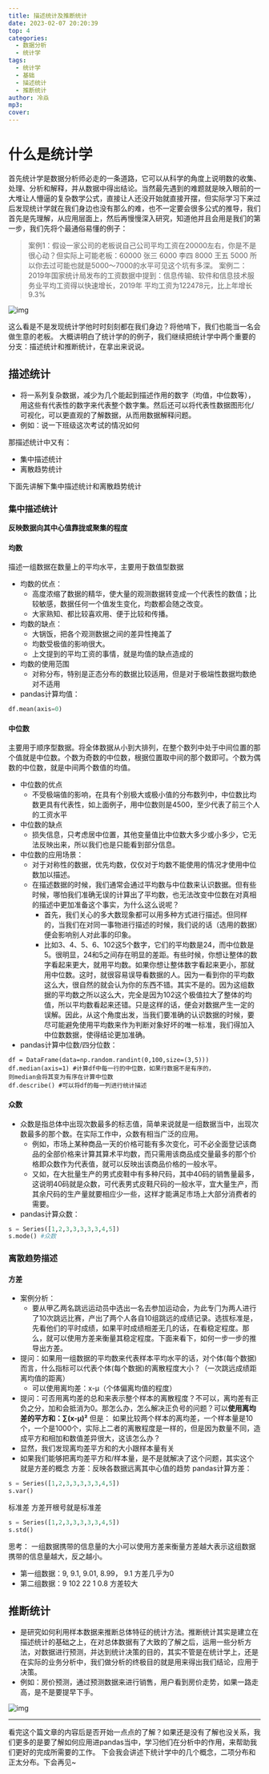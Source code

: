 ```yaml
---
title: 描述统计及推断统计
date: 2023-02-07 20:20:39
top: 4
categories:
  - 数据分析
  - 统计学
tags:
  - 统计学
  - 基础
  - 描述统计
  - 推断统计
author: 冷焱
mp3:
cover:
---
```


# 什么是统计学
首先统计学是数据分析师必走的一条道路，它可以从科学的角度上说明数的收集、处理、分析和解释，并从数据中得出结论。当然最先遇到的难题就是映入眼前的一大堆让人懵逼的复杂数学公式，直接让人还没开始就直接开摆，但实际学习下来过后发现统计学就在我们身边也没有那么的难，也不一定要会很多公式的推导，我们首先是先理解，从应用层面上，然后再慢慢深入研究，知道他并且会用是我们的第一步，我们先将个最通俗易懂的例子：
> 案例1：假设一家公司的老板说自己公司平均工资在20000左右，你是不是很心动？但实际上可能老板：60000 张三 6000 李四
8000 王五 5000 所以你去过可能也就是5000～7000的水平可见这个坑有多深。
> 案例二：2019年国家统计局发布的工资数据中提到：信息传输、软件和信息技术服务业平均工资得以快速增⻓，2019年
平均工资为122478元，比上年增⻓9.3%

![img](/images/描述统计及推断统计1.jpg)

这么看是不是发现统计学他时时刻刻都在我们身边？将他啃下，我们也能当一名会做生意的老板。
大概讲明白了统计学的的例子，我们继续把统计学中两个重要的分支：描述统计和推断统计，在拿出来说说。

## 描述统计
- 将一系列复杂数据，减少为几个能起到描述作用的数字（均值，中位数等），用这些有代表性的数字来代表整个数字集。然后还可以将代表性数据图形化/可视化，可以更直观的了解数据，从而用数据解释问题。
- 例如：说一下班级这次考试的情况如何

那描述统计中又有：
- 集中描述统计
- 离散趋势统计

下面先讲解下集中描述统计和离散趋势统计
### 集中描述统计
**反映数据向其中心值靠拢或聚集的程度**
#### 均数
描述一组数据在数量上的平均水平，主要用于数值型数据
- 均数的优点：
    - 高度浓缩了数据的精华，使大量的观测数据转变成一个代表性的数值；比较敏感，数据任何一个值发生变化，均数都会随之改变。
    - 大家熟知、都比较喜欢用、便于比较和传播。
- 均数的缺点：
    - 大锅饭，把各个观测数据之间的差异性掩盖了
    - 均数受极值的影响很大。
    - 上文提到的平均工资的事情，就是均值的缺点造成的
- 均数的使用范围
    - 对称分布，特别是正态分布的数据比较适用，但是对于极端性数据均数绝对不适用
- pandas计算均值：
``` python
df.mean(axis=0)
```

#### 中位数
主要用于顺序型数据。将全体数据从小到大排列，在整个数列中处于中间位置的那个值就是中位数。个数为奇数的中位数，根据位置取中间的那个数即可。个数为偶数的中位数，就是中间两个数值的均值。
- 中位数的优点
    - 不受极端值的影响，在具有个别极大或极小值的分布数列中，中位数比均数更具有代表性，如上面例子，用中位数则是4500，至少代表了前三个人的工资水平
- 中位数的缺点
    - 损失信息，只考虑居中位置，其他变量值比中位数大多少或小多少，它无法反映出来，所以我们也是只能看到部分信息。
- 中位数的应用场景：
    - 对于对称性的数据，优先均数，仅仅对于均数不能使用的情况才使用中位数加以描述。
    - 在描述数据的时候，我们通常会通过平均数与中位数来认识数据。但有些时候，哪怕我们准确无误的计算出了平均数，也无法改变中位数在对真相的描述中更加准备这个事实，为什么这么说呢？
        - 首先，我们关心的多大数现象都可以用多种方式进行描述。但同样的，当我们在对同一事物进行描述的时候，我们说的话（选用的数据）便会影响别人对此事的印象。
        - 比如3、4、5、6、102这5个数字，它们的平均数是24，而中位数是5。很明显，24和5之间存在明显的差距。有些时候，你想让整体的数字看起来更大，就用平均数。如果你想让整体数字看起来更小，那就用中位数。这时，就很容易误导看数据的人。因为一看到你的平均数这么大，很自然的就会认为你的东⻄不错。其实不是的。因为这组数据的平均数之所以这么大，完全是因为102这个极值拉大了整体的均值，所以平均数看起来还错。只是这样的话，便会对数据产生一定的误解。因此，从这个⻆度出发，当我们要准确的认识数据的时候，要尽可能避免使用平均数来作为判断对象好坏的唯一标准，我们得加入中位数数据，使得结论更加准确。
- pandas计算中位数/四分位数：
```
df = DataFrame(data=np.random.randint(0,100,size=(3,5)))
df.median(axis=1) #计算df中每一行的中位数，如果行数据不是有序的，
则median会将其变为有序在计算中位数
df.describe() #可以将df的每一列进行统计描述
```
#### 众数
- 众数是指总体中出现次数最多的标志值，简单来说就是一组数据当中，出现次数最多的那个数。在实际工作中，众数有相当广泛的应用。
    - 例如，市场上某种商品一天的价格可能有多次变化，可不必全面登记该商品的全部价格来计算其算术平均数，而只需用该商品成交量最多的那个价格即众数作为代表值，就可以反映出该商品价格的一般水平。
    - 又如，在大批量生产的男式皮鞋中有多种尺码，其中40码的销售量最多，这说明40码就是众数，可代表男式皮鞋尺码的一般水平，宜大量生产，而其余尺码的生产量就要相应少一些，这样才能满足市场上大部分消费者的需要。
- pandas计算众数：
``` python
s = Series([1,2,3,3,3,3,3,4,5])
s.mode() #众数
```
### 离散趋势描述
#### 方差
- 案例分析：
    - 要从甲乙两名跳远运动员中选出一名去参加运动会，为此专⻔为两人进行了10次跳远比赛，产出了两个人各自10组跳远的成绩记录。选拔标准是，先看他们的平时成绩，如果平时成绩相差无几的话，在看稳定程度。那么，就可以使用方差来衡量其稳定程度。下面来看下，如何一步一步的推导出方差。
- 提问：如果用一组数据的平均数来代表样本平均水平的话，对个体(每个数据)而言，什么指标可以代表个体(每个数据)的离散程度大小？（一次跳远成绩距离均值的距离）
    - 可以使用离均差：x-μ（个体偏离均值的程度）
- 提问：可否用离均差的总和来表示整个样本的离散程度？不可以，离均差有正负之分，加和会抵消为0。那怎么办，怎么解决正负号的问题？可以**使用离均差的平方和：∑(x-μ)²**
但是：
如果比较两个样本的离均差，一个样本量是10个，一个是1000个，实际上二者的离散程度是一样的，但是因为数量不同，造成平方和相加和数值差异很大，这该怎么办？
- 显然，我们发现离均差平方和的大小跟样本量有关
- 如果我们能够把离均差平方和/样本量，是不是就解决了这个问题，其实这个就是方差的概念
方差：反映各数据远离其中心值的趋势
pandas计算方差：
``` python
s = Series([1,2,3,3,3,3,3,4,5])
s.var()
```
标准差
方差开根号就是标准差
``` python
s = Series([1,2,3,3,3,3,3,4,5])
s.std()
```
思考：
一组数据携带的信息量的大小可以使用方差来衡量方差越大表示这组数据携带的信息量越大，反之越小。


- 第一组数据：9, 9.1, 9.01, 8.99， 9.1 方差几乎为0
- 第二组数据：9 102 22 1 0.8 方差较大

## 推断统计
- 是研究如何利用样本数据来推断总体特征的统计方法。推断统计其实是建立在描述统计的基础之上，在对总体数据有了大致的了解之后，运用一些分析方法，对数据进行预测，并达到统计决策的目的，其实不管是在统计学上，还是在实际的业务分析中，我们做分析的终极目的就是用来得出我们结论，应用于决策。
- 例如：房价预测，通过预测数据来进行销售，用户看到房价走势，如果一路走高，是不是要提早下手。

![img](/images/描述统计及推断统计2.jpg)

***
看完这个篇文章的内容后是否开始一点点的了解？如果还是没有了解也没关系，我们更多的是要了解如何应用进pandas当中，学习他们在分析中的作用，来帮助我们更好的完成所需要的工作。
下会我会讲述下统计学中的几个概念，二项分布和正太分布。下会再见~
